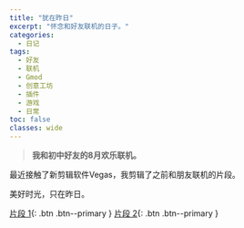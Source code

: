 ```yaml
---
title: "犹在昨日"
excerpt: "怀念和好友联机的日子。"
categories:
  - 日记
tags:
  - 好友
  - 联机
  - Gmod
  - 创意工坊
  - 插件
  - 游戏
  - 日常
toc: false
classes: wide
---
```


>**我和初中好友的8月欢乐联机。**

最近接触了新剪辑软件Vegas，我剪辑了之前和朋友联机的片段。

美好时光，只在昨日。

[片段 1](https://www.bilibili.com/video/BV1iz4y1c7T6/){: .btn .btn--primary }	[片段 2](https://www.bilibili.com/video/BV1AM411f7md/){: .btn .btn--primary }

